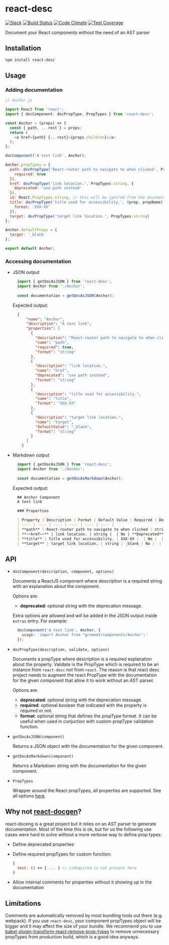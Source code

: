 # react-desc

[![Slack](http://alansouzati.github.io/artic/img/slack-badge.svg)](http://slackin.grommet.io)
[![Build Status](https://travis-ci.org/grommet/react-desc.svg?branch=master)](https://travis-ci.org/grommet/react-desc)
[![Code Climate](https://codeclimate.com/github/grommet/react-desc/badges/gpa.svg)](https://codeclimate.com/github/grommet/react-desc)
[![Test Coverage](https://codeclimate.com/github/grommet/react-desc/badges/coverage.svg)](https://codeclimate.com/github/grommet/react-desc/coverage)

Document your React components without the need of an AST parser

## Installation

```bash 
npm install react-desc
```

## Usage

### Adding documentation

```javascript
// Anchor.js

import React from 'react';
import { docComponent, docPropType, PropTypes } from 'react-desc';

const Anchor = (props) => {
  const { path, ...rest } = props;
  return (
    <a href={path} {...rest}>{props.children}</a>
  );
};

docComponent('A text link', Anchor);

Anchor.propTypes = {
  path: docPropType('React-router path to navigate to when clicked', PropTypes.string, {
    required: true
  }),
  href: docPropType('link location.', PropTypes.string, {
    deprecated: 'use path instead'
  }),
  id: React.PropTypes.string, // this will be ignored from the documentation
  title: docPropType('title used for accessibility.', (prop, propName) => { return ... }, {
    format: 'XXX-XX'
  }),
  target: docPropType('target link location.', PropTypes.string)
};

Anchor.defaultProps = {
  target: '_blank'
};

export default Anchor;
```

### Accessing documentation

* JSON output 

  ```javascript
    import { getDocAsJSON } from 'react-desc';
    import Anchor from './Anchor';
    
    const documentation = getDocAsJSON(Anchor);
  ```
  
  Expected output:
  
  ```json
    {
        "name": "Anchor",
        "description": "A text link",
        "properties": [
          {
            "description": "React-router path to navigate to when clicked",
            "name": "path",
            "required": true,
            "format": "string"
          },
          {
            "description": "link location.",
            "name": "href",
            "deprecated": "use path instead",
            "format": "string"
          },
          {
            "description": "title used for accessibility.",
            "name": "title",
            "format": "XXX-XX"
          },
          {
            "description": "target link location.",
            "name": "target",
            "defaultValue": "_blank",
            "format": "string"
          }
        ]
      }
  ```

* Markdown output

  ```javascript
    import { getDocAsJSON } from 'react-desc';
    import Anchor from './Anchor';
    
    const documentation = getDocAsMarkdown(Anchor);
  ```

  Expected output:
  
  ```markdown
    ## Anchor Component
    A text link

    ### Properties

    | Property | Description | Format | Default Value | Required | Details |
    | ---- | ---- | ---- | ---- | ---- | ---- |
    | **path** | React-router path to navigate to when clicked | string |  | Yes |  |
    | **~~href~~** | link location. | string |  | No | **Deprecated**: use path instead |
    | **title** | title used for accessibility. | XXX-XX |  | No |  |
    | **target** | target link location. | string | _blank | No |  |
  ```

## API

* `docComponent(description, component, options)`
  
  Documents a ReactJS component where description is a required string with an explanation about the component. 

  Options are:
  
    * **deprecated**: optional string with the deprecation message.
    
  Extra options are allowed and will be added in the JSON output inside `extras` entry. For example:
  
  ```javascript
    docComponent('A text link', Anchor, {
      usage: 'import Anchor from "grommet/components/Anchor";'
    });
  ```

* `docPropType(description, validate, options)`

   Documents a propType where description is a required explanation about the property. Validate is the PropType which is required to be an instance from `react-desc` not from `react`. The reason is that react desc project needs to augment the react PropType with the documentation for the given component that allow it to work without an AST parser.
   
   Options are:
  
    * **deprecated**: optional string with the deprecation message.
    * **required**: optional boolean that indicated with the property is required or not.
    * **format**: optional string that defines the propType format. It can be useful when used in conjuction with custom propType validation function.

* `getDocAsJSON(component)`

  Returns a JSON object with the documentation for the given component.
  
* `getDocAsMarkdown(component)`

  Returns a Markdown string with the documentation for the given component.
  
* `PropTypes`

  Wrapper around the React propTypes, all properties are supported. See all options [here](https://facebook.github.io/react/docs/reusable-components.html).
  
## Why not [react-docgen](https://github.com/reactjs/react-docgen)?

react-doceng is a great project but it relies on an AST parser to generate documentation. Most of the time this is ok, but for us the following use cases were hard to solve without a more verbose way to define prop types:

* Define deprecated properties
* Define required propTypes for custom function:

  ```javascript
  {
    test: () => { ... } // isRequired is not present here
  }
  ```
* Allow internal comments for properties without it showing up in the documentation

## Limitations

Comments are automatically removed by most bundling tools out there (e.g. webpack). If you use `react-desc`, your component propTypes object will be bigger and it may affect the size of your bundle. We recommend you to use [babel-plugin-transform-react-remove-prop-types](https://github.com/oliviertassinari/babel-plugin-transform-react-remove-prop-types) to remove unnecessary propTypes from production build, which is a good idea anyways.
